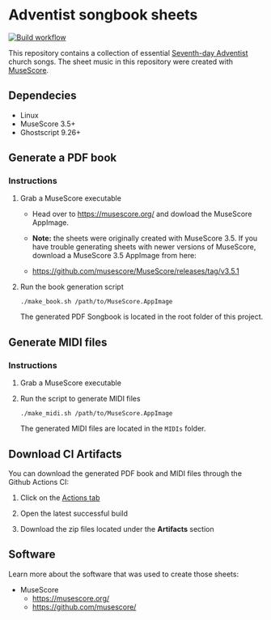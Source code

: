 # Adventist songbook sheets

[![Build workflow](https://github.com/slatinasda/sdabg-church-songbook-sheets/workflows/Build/badge.svg)](https://github.com/slatinasda/sdabg-church-songbook-sheets/actions)

This repository contains a collection of essential [Seventh-day Adventist](https://adventist.org) church songs.
The sheet music in this repository were created with [MuseScore](https://musescore.org).


## Dependecies

- Linux
- MuseScore 3.5+
- Ghostscript 9.26+


## Generate a PDF book

### Instructions

1. Grab a MuseScore executable

    - Head over to https://musescore.org/ and dowload the MuseScore AppImage.

    - **Note:** the sheets were originally created with MuseScore 3.5. If you have trouble generating sheets with newer versions of MuseScore, download a MuseScore 3.5 AppImage from here:
    - https://github.com/musescore/MuseScore/releases/tag/v3.5.1

2. Run the book generation script

    ```
    ./make_book.sh /path/to/MuseScore.AppImage
    ```

    The generated PDF Songbook is located in the root folder of this project.


## Generate MIDI files

### Instructions

1. Grab a MuseScore executable

2. Run the script to generate MIDI files

    ```
    ./make_midi.sh /path/to/MuseScore.AppImage
    ```

    The generated MIDI files are located in the `MIDIs` folder.


## Download CI Artifacts

You can download the generated PDF book and MIDI files through the Github Actions CI:

1. Click on the [Actions tab](https://github.com/slatinasda/sdabg-church-songbook-sheets/actions)

2. Open the latest successful build

3. Download the zip files located under the **Artifacts** section


## Software

Learn more about the software that was used to create those sheets:

- MuseScore
    - https://musescore.org/
    - https://github.com/musescore/
